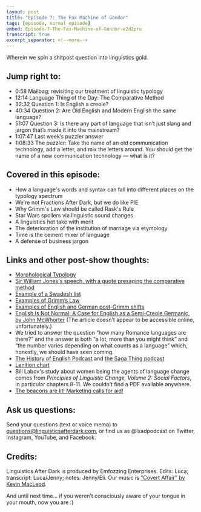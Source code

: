 ```yaml
---
layout: post
title: "Episode 7: The Fax Machine of Gondor"
tags: [episode, normal episode]
embed: Episode-7-The-Fax-Machine-of-Gondor-e2d2pru
transcript: true
excerpt_separator: <!--more-->
---
```

Wherein we spin a shitpost question into linguistics gold.
<!--more-->

## Jump right to:
- 0:58 Mailbag; revisiting our treatment of linguistic typology
- 12:14 Language Thing of the Day: The Comparative Method
- 32:32 Question 1: Is English a creole?
- 40:34 Question 2: Are Old English and Modern English the same language?
- 51:07 Question 3: Is there any part of language that isn’t just slang and jargon that’s made it into the mainstream?
- 1:07:47 Last week’s puzzler answer
- 1:08:33 The puzzler: Take the name of an old communication technology, add a letter, and mix the letters around. You should get the name of a new communication technology — what is it?

## Covered in this episode:
- How a language's words and syntax can fall into different places on the typology spectrum
- We're not Fractions After Dark, but we do like PIE
- Why Grimm's Law should be called Rask's Rule
- Star Wars spoilers via linguistic sound changes
- A linguistics hot take with merit
- The deterioration of the institution of marriage via etymology
- Time is the cement mixer of language
- A defense of business jargon

## Links and other post-show thoughts:
- [Morphological Typology](https://en.wikipedia.org/wiki/Morphological_typology)
- [Sir William Jones's speech, with a quote presaging the comparative method](http://www.eliohs.unifi.it/testi/700/jones/Jones_Discourse_3.html)
- [Example of a Swadesh list](https://people.umass.edu/ellenw/Swadish%20List.pdf)
- [Examples of Grimm’s Law](https://www.ling.upenn.edu/~kroch/courses/lx411/handouts/GRIMM.pdf)
- [Examples of English and German post-Grimm shifts](https://www.ling.upenn.edu/~kroch/courses/lx310/handouts/handouts-09/ringe/grimm-shrt.pdf)
- [English Is Not Normal: A Case for English as a Semi-Creole Germanic, by John McWhorter](https://www.ijglsa.org/wp-content/uploads/2021/01/24_1.pdf) (The article doesn’t appear to be accessible online, unfortunately.)
- We tried to answer the question “how many Romance languages are there?” and the answer is both “a lot, more than you might think” and “the number varies depending on what counts as a language” which, honestly, we should have seen coming.
- [The History of English Podcast](https://historyofenglishpodcast.com/) and [the Saga Thing podcast](https://sagathing.podbean.com/)
- [Lenition chart](https://www.researchgate.net/figure/A-range-of-processes-commonly-accepted-as-lenition-processes-Dashed-lines-indicate_fig1_338543361)
- Bill Labov's study about women being the agents of language change comes from *Principles of Linguistic Change, Volume 2: Social Factors*, in particular chapters 8-11. We couldn’t find a PDF available anywhere.
- [The beacons are lit! Marketing calls for aid!](https://www.willmcphail.com/rust/bwsf15r9jwpi46r0dxtp573a7kmjui)

## Ask us questions:
Send your questions (text or voice memo) to questions@linguisticsafterdark.com, or find us as @lxadpodcast on Twitter, Instagram, YouTube, and Facebook.

## Credits:
Linguistics After Dark is produced by Emfozzing Enterprises. Edits: Luca; transcript: Luca/Jenny; notes: Jenny/Eli. Our music is ["Covert Affair" by Kevin MacLeod](https://incompetech.filmmusic.io/song/3558-covert-affair/).

And until next time… if you weren’t consciously aware of your tongue in your mouth, now you are :)
